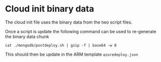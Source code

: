 # Cloud init binary data

The cloud init file uses the binary data from the two script files. 

Once a script is update the following command can be used to re-generate the binary data chunk

```
cat ./mongodb/postdeploy.sh | gzip -f | base64 -w 0
```

This should then be update in the ARM template `azuredeploy.json`